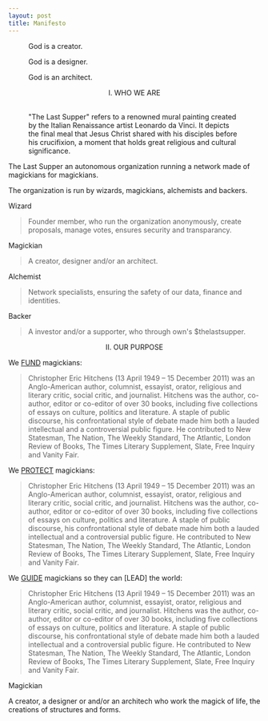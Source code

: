 ```yaml
---
layout: post
title: Manifesto
---
```


<!-- Intro -->
<figure>
  <figcaption>
    God is a creator.
  </figcaption>
</figure>

<figure>
  <figcaption>
    God is a designer.
  </figcaption>
</figure>

<figure>
  <figcaption>
    God is an architect.
  </figcaption>
</figure>

<!-- Intro -->

<center>I. WHO WE ARE</center>

<br/>

<figure>
  <figcaption>
    "The Last Supper" refers to a renowned mural painting created by the Italian Renaissance artist Leonardo da Vinci. It depicts the final meal that Jesus Christ shared with his disciples before his crucifixion, a moment that holds great religious and cultural significance.
  </figcaption>
</figure>

<p>The Last Supper an autonomous organization running a network made of magickians for magickians.</p>

<p>The organization is run by wizards, magickians, alchemists and backers.</p>

Wizard
>Founder member, who run the organization anonymously, create proposals, manage votes, ensures security and transparancy.

Magickian
> A creator, designer and/or an architect.

Alchemist
> Network specialists, ensuring the safety of our data, finance and identities.

Backer
> A investor and/or a supporter, who through own's $thelastsupper.


<center>II. OUR PURPOSE</center>

We [FUND](https://en.wikipedia.org/wiki/Christopher_Hitchens) magickians:

>Christopher Eric Hitchens (13 April 1949 – 15 December 2011) was an Anglo-American author, columnist, essayist, orator, religious and literary critic, social critic, and journalist. Hitchens was the author, co-author, editor or co-editor of over 30 books, including five collections of essays on culture, politics and literature. A staple of public discourse, his confrontational style of debate made him both a lauded intellectual and a controversial public figure. He contributed to New Statesman, The Nation, The Weekly Standard, The Atlantic, London Review of Books, The Times Literary Supplement, Slate, Free Inquiry and Vanity Fair.

We [PROTECT](https://en.wikipedia.org/wiki/Christopher_Hitchens) magickians:

>Christopher Eric Hitchens (13 April 1949 – 15 December 2011) was an Anglo-American author, columnist, essayist, orator, religious and literary critic, social critic, and journalist. Hitchens was the author, co-author, editor or co-editor of over 30 books, including five collections of essays on culture, politics and literature. A staple of public discourse, his confrontational style of debate made him both a lauded intellectual and a controversial public figure. He contributed to New Statesman, The Nation, The Weekly Standard, The Atlantic, London Review of Books, The Times Literary Supplement, Slate, Free Inquiry and Vanity Fair.

We [GUIDE](https://en.wikipedia.org/wiki/Christopher_Hitchens) magickians so they can [LEAD] the world:
>Christopher Eric Hitchens (13 April 1949 – 15 December 2011) was an Anglo-American author, columnist, essayist, orator, religious and literary critic, social critic, and journalist. Hitchens was the author, co-author, editor or co-editor of over 30 books, including five collections of essays on culture, politics and literature. A staple of public discourse, his confrontational style of debate made him both a lauded intellectual and a controversial public figure. He contributed to New Statesman, The Nation, The Weekly Standard, The Atlantic, London Review of Books, The Times Literary Supplement, Slate, Free Inquiry and Vanity Fair.



Magickian

A creator, a designer or and/or an architech who work the magick of life, the creations of structures and forms.